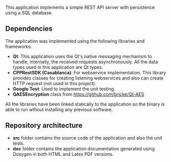 
This application implements a simple REST API server with persistence using a SQL database.

## Dependencies
The application was implemented using the following libraries and frameworks:
  * **Qt**: This application uses the Qt's native messaging mechanism to handle, internally, the received requests asynchronously. All the data types used in this application are Qt types.
  * **CPPRestSDK (Casablanca)**: For webservice implementation. This library provides classes for creating listening webservices and also can create HTTP request (not used in this project).
  * **Google Test**: Used to implement the unit testing.
  * **QAESEncryption** class from https://github.com/bricke/Qt-AES
  
All the libraries have been linked statically to the application so the binary is able to run wthout installing any previous software.

## Repository architecture

  * **src** folder contains the source code of the application and also the unit tests.
  * **doc** folder contains the application documentation generated using Doxygen in both HTML and Latex PDF versions.
